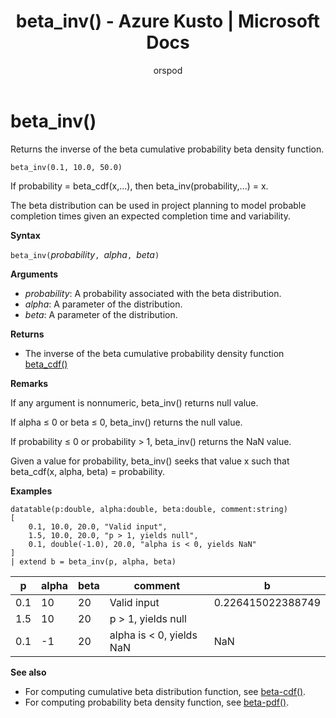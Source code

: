 ﻿---
title: beta_inv() - Azure Kusto | Microsoft Docs
description: This article describes beta_inv() in Azure Kusto.
author: orspod
ms.author: v-orspod
ms.reviewer: mblythe
ms.service: kusto
ms.topic: reference
ms.date: 09/24/2018
---
# beta_inv()

Returns the inverse of the beta cumulative probability beta density function.

    beta_inv(0.1, 10.0, 50.0)

If probability = beta_cdf(x,...), then beta_inv(probability,...) = x. 

The beta distribution can be used in project planning to model probable completion times given an expected completion time and variability.

**Syntax**

`beta_inv(`*probability*`, `*alpha*`, `*beta*`)`

**Arguments**

* *probability*: A probability associated with the beta distribution.
* *alpha*: A parameter of the distribution.
* *beta*: A parameter of the distribution.

**Returns**

* The inverse of the beta cumulative probability density function [beta_cdf()](./beta-cdffunction.md)

**Remarks**

If any argument is nonnumeric, beta_inv() returns null value.

If alpha ≤ 0 or beta ≤ 0, beta_inv() returns the null value.

If probability ≤ 0 or probability > 1, beta_inv() returns the NaN value.

Given a value for probability, beta_inv() seeks that value x such that beta_cdf(x, alpha, beta) = probability.

**Examples**

```kusto
datatable(p:double, alpha:double, beta:double, comment:string)
[
    0.1, 10.0, 20.0, "Valid input",
    1.5, 10.0, 20.0, "p > 1, yields null",
    0.1, double(-1.0), 20.0, "alpha is < 0, yields NaN"
]
| extend b = beta_inv(p, alpha, beta)
```

|p|alpha|beta|comment|b|
|---|---|---|---|---|
|0.1|10|20|Valid input|0.226415022388749|
|1.5|10|20|p > 1, yields null||
|0.1|-1|20|alpha is < 0, yields NaN|NaN|

**See also**

* For computing cumulative beta distribution function, see [beta-cdf()](./beta-cdffunction.md).
* For computing probability beta density function, see [beta-pdf()](./beta-pdffunction.md).